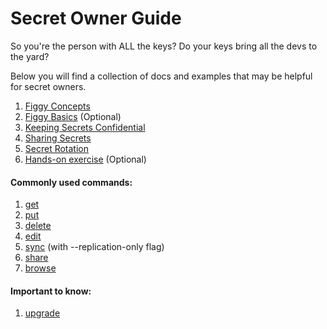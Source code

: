 
# Secret Owner Guide

So you're the person with ALL the keys? Do your keys bring all the devs to the yard?

Below you will find a collection of docs and examples that may be helpful for secret owners.

1. [Figgy Concepts](/docs/getting-started/concepts/)
1. [Figgy Basics](/docs/getting-started/basics/) (Optional)
1. [Keeping Secrets Confidential](/docs/advanced/confidentiality/)
1. [Sharing Secrets](/docs/user-guides/how-to/share-secrets/)
1. [Secret Rotation](/docs/user-guides/how-to/secret-rotation/)
1. [Hands-on exercise](https://github.com/figtools/figgy.python-reference) (Optional)



#### Commonly used commands:

1. [get](/docs/commands/config/get/)
1. [put](/docs/commands/config/put/)
1. [delete](/docs/commands/config/delete/)
1. [edit](/docs/commands/config/edit/)
1. [sync](/docs/commands/config/sync/) (with --replication-only flag)
1. [share](/docs/commands/config/share/)
1. [browse](/docs/commands/config/browse/)


#### Important to know:

1. [upgrade](/docs/commands/other/upgrade/)
